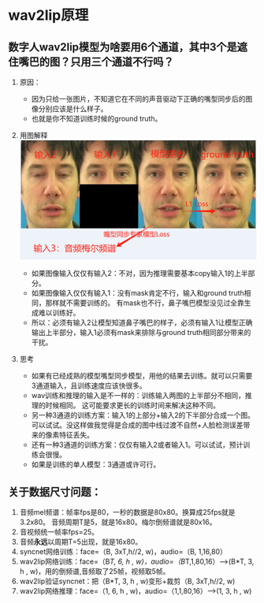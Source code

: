 # wav2lip原理

## 数字人wav2lip模型为啥要用6个通道，其中3个是遮住嘴巴的图？只用三个通道不行吗？
1. 原因：
    - 因为只给一张图片，不知道它在不同的声音驱动下正确的嘴型同步后的图像分别应该是什么样子。
    - 也就是你不知道训练时候的ground truth。
2. 用图解释
   ![](.images/d9b3661d.png)
   - 如果图像输入仅仅有输入2：不对，因为推理需要基本copy输入1的上半部分。
   - 如果图像输入仅仅有输入1：没有mask肯定不行，输入和ground truth相同，那样就不需要训练的。 有mask也不行，鼻子嘴巴模型没见过全靠生成难以训练好。
   - 所以：必须有输入2让模型知道鼻子嘴巴的样子，必须有输入1让模型正确输出上半部分，输入1必须有mask来排除与ground truth相同部分带来的干扰。

3. 思考
   - 如果有已经成熟的模型嘴型同步模型，用他的结果去训练。就可以只需要3通道输入，且训练速度应该快很多。
   - wav训练和推理的输入是不一样的：训练输入两图的上半部分不相同，推理的时候相同。 这可能要求更长的训练时间来解决这种不同。
   - 另一种3通道的训练方案：输入1的上部分+输入2的下半部分合成一个图。 可以试试。没这样做我觉得是合成的图中线过渡不自然+人脸检测误差带来的像素特征丢失。
   - 还有一种3通道的训练方案：仅仅有输入2或者输入1。可以试试，预计训练会很慢。
   - 如果是训练的单人模型：3通道或许可行。

## 关于数据尺寸问题：
1. 音频mel频谱：帧率fps是80，一秒的数据是80x80。换算成25fps就是3.2x80。 音频周期T是5，就是16x80。梅尔倒频谱就是80x16。
2. 音视频统一帧率fps=25。
3. 音频**永远**以周期T=5出现，就是16x80。
4. syncnet网络训练：face=（B,   3xT,h//2, w)，audio=（B,  1,16,80）
5. wav2lip网络训练：face=（B*T, 6,  h   , w)，audio=（B*T,1,80,16）-->(B*T, 3, h , w)，用的倒频谱,音频取了25帧，视频取5帧。
6. wav2lip验证syncnet：把（B*T, 3,  h   , w)变形+裁剪（B,   3xT,h//2, w)
7. wav2lip网络推理：face=（1, 6,  h   , w)，audio=（1,1,80,16）-->(1, 3, h , w)
